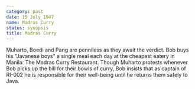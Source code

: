 ```yaml
---
category: past
date: 15 July 1947
name: Madras Curry
status: synopsis
title: Madras Curry
---
```

Muharto, Boedi and Pang are penniless as they await the verdict. Bob buys his "Javanese boys" a single meal
each day at the cheapest eatery in Manila: The Madras Curry Restaurant.
Though Muharto protests whenever Bob picks up the bill for their bowls
of curry, Bob insists that as captain of RI-002 he is responsible for
their well-being until he returns them safely to Java.

